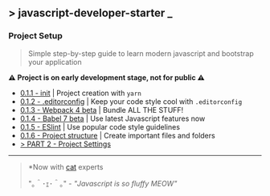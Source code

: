 ## \> javascript-developer-starter _

### Project Setup
>Simple step-by-step guide to learn modern javascript and bootstrap your
application

**⚠ Project is on early development stage, not for public ⚠**

- [0.1.1 - init][2] | Project creation with `yarn`
- [0.1.2 - .editorconfig][3] | Keep your code style cool with `.editorconfig`
- [0.1.3 - Webpack 4 beta][4] | Bundle ALL THE STUFF!
- [0.1.4 - Babel 7 beta][5] | Use latest Javascript features now
- [0.1.5 - ESlint][6] | Use popular code style guidelines
- [0.1.6 - Project structure][7] | Create important files and folders
- [> PART 2 - Project Settings][8]
---
> *Now with [cat][1] experts
>
> "｡＾･ｪ･＾｡" - *"Javascript is so fluffy MEOW"*

[1]: https://github.com/melaniecebula/cat-ascii-faces
[2]: https://github.com/atre/javascript-developer-starter/tree/project-setup/init-yarn
[3]: https://github.com/atre/javascript-developer-starter/tree/project-setup/editorconfig
[4]: https://github.com/atre/javascript-developer-starter/tree/project-setup/webpack
[5]: https://github.com/atre/javascript-developer-starter/tree/project-setup/babel
[6]: https://github.com/atre/javascript-developer-starter/tree/project-setup/eslint
[7]: https://github.com/atre/javascript-developer-starter/tree/project-setup/project-structure
[8]: https://github.com/atre/javascript-developer-starter/tree/project-settings/index
